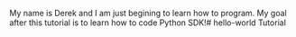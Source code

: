 My name is Derek and I am just begining to learn how to program. My goal after this tutorial is to learn how to code Python SDK!# hello-world
Tutorial
